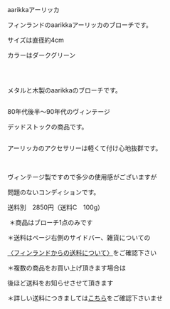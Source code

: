 <link rel="stylesheet" type="text/css" href="/assets/css/styles.css">

aarikkaアーリッカ

フィンランドのaarikkaアーリッカのブローチです。

サイズは直径約4cm

カラーはダークグリーン

<img alt="" src="http://blog.cnobi.jp/v1/blog/user/71e35865e9e62f3f9d70420d6124d2ab/1556630116"/> 

  

メタルと木製のaarikkaのブローチです。

<img alt="" src="http://blog.cnobi.jp/v1/blog/user/71e35865e9e62f3f9d70420d6124d2ab/1556630120"/>

80年代後半〜90年代のヴィンテージ

デッドストックの商品です。

<img alt="" src="http://blog.cnobi.jp/v1/blog/user/71e35865e9e62f3f9d70420d6124d2ab/1556630118"/> 

アーリッカのアクセサリーは軽くて付け心地抜群です。

<img alt="" src="http://blog.cnobi.jp/v1/blog/user/71e35865e9e62f3f9d70420d6124d2ab/1556630119"/>

<img alt="" src="http://blog.cnobi.jp/v1/blog/user/71e35865e9e62f3f9d70420d6124d2ab/1556630117"/>

ヴィンテージ製ですので多少の使用感がございますが

問題のないコンディションです。

送料別　2850円（送料C　100g）

 ＊商品はブローチ1点のみです

＊送料はページ右側のサイドバー、雑貨についての

[〈フィンランドからの送料について〉](https://dkzakka.github.io/2005/03/31/雑貨について.html)をご確認下さい

＊複数の商品をお買い上げ頂きます場合は

後ほど送料をお知らせさせて頂きます

＊詳しい送料につきましては[こちら](http://dkzakka.blog.shinobi.jp/Entry/3385/)をご確認下さいませ